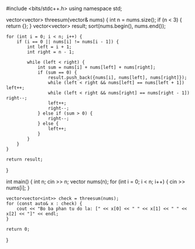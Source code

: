 #include <bits/stdc++.h>
using namespace std;

vector<vector<int>> threesum(vector<int>& nums) {
    int n = nums.size();
    if (n < 3) {
        return {};
    }
    vector<vector<int>> result;
    sort(nums.begin(), nums.end());

    for (int i = 0; i < n; i++) {
        if (i == 0 || nums[i] != nums[i - 1]) {
            int left = i + 1;
            int right = n - 1;

            while (left < right) {
                int sum = nums[i] + nums[left] + nums[right];
                if (sum == 0) {
                    result.push_back({nums[i], nums[left], nums[right]});
                    while (left < right && nums[left] == nums[left + 1]) left++; 
                    while (left < right && nums[right] == nums[right - 1]) right--;
                    left++;
                    right--;
                } else if (sum > 0) {
                    right--;
                } else {
                    left++;
                }
            }
        }
    }

    return result;
}

int main() {
    int n;
    cin >> n;
    vector<int> nums(n);
    for (int i = 0; i < n; i++) {
        cin >> nums[i];
    }

    vector<vector<int>> check = threesum(nums);
    for (const auto& x : check) {
        cout << "Bo ba phan tu do la: [" << x[0] << " " << x[1] << " " << x[2] << "]" << endl;
    }

    return 0;
}
